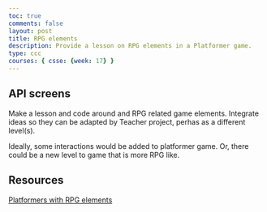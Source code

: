 ```yaml
---
toc: true
comments: false
layout: post
title: RPG elements
description: Provide a lesson on RPG elements in a Platformer game.
type: ccc
courses: { csse: {week: 17} }
---
```


## API screens
Make a lesson and code around and RPG related game elements.  Integrate ideas so they can be adapted by Teacher project, perhas as a different level(s).

Ideally, some interactions would be added to platformer game.  Or, there could be a new level to game that is more RPG like.

## Resources

[Platformers with RPG elements](https://www.thegamer.com/best-platformers-rpg-elements/#:~:text=Platformers%20and%20RPGs%20could%20not,two%20genres%20in%20one%20game.)